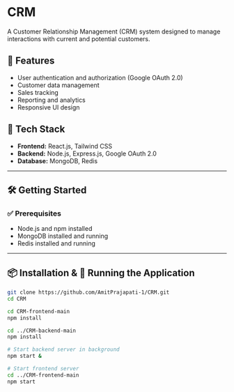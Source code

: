 # CRM

A Customer Relationship Management (CRM) system designed to manage interactions with current and potential customers.

## 🚀 Features

- User authentication and authorization (Google OAuth 2.0)
- Customer data management
- Sales tracking
- Reporting and analytics
- Responsive UI design

## 🧰 Tech Stack

- **Frontend:** React.js, Tailwind CSS  
- **Backend:** Node.js, Express.js, Google OAuth 2.0  
- **Database:** MongoDB, Redis

---

## 🛠️ Getting Started

### ✅ Prerequisites

- Node.js and npm installed  
- MongoDB installed and running  
- Redis installed and running

---

## 📦 Installation & 🏃 Running the Application

```bash
git clone https://github.com/AmitPrajapati-1/CRM.git
cd CRM

cd CRM-frontend-main
npm install

cd ../CRM-backend-main
npm install

# Start backend server in background
npm start &

# Start frontend server
cd ../CRM-frontend-main
npm start
